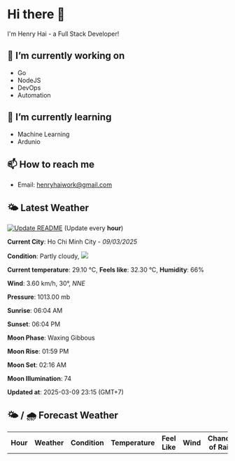 # Hi there 👋

I'm Henry Hai - a Full Stack Developer!

## 🔭 I’m currently working on

- Go
- NodeJS
- DevOps
- Automation

## 🌱 I’m currently learning

- Machine Learning
- Ardunio

## 📫 How to reach me

- Email: <henryhaiwork@gmail.com>

## 🌤️ Latest Weather
[![Update README](https://github.com/henry0hai/henry0hai/actions/workflows/udpateReadme.yml/badge.svg)](https://github.com/henry0hai/henry0hai/actions/workflows/udpateReadme.yml)
(Update every **hour**)
<!-- CURRENT_WEATHER:START -->
**Current City**: Ho Chi Minh City - *09/03/2025*

**Condition**: Partly cloudy, <img src="https://cdn.weatherapi.com/weather/64x64/night/116.png"/>

**Current temperature**: 29.10 °C, **Feels like**: 32.30 °C, **Humidity**: 66%

**Wind**: 3.60 km/h, 30°, *NNE*

**Pressure**: 1013.00 mb

**Sunrise**: 06:04 AM

**Sunset**: 06:04 PM

**Moon Phase**: Waxing Gibbous

**Moon Rise**: 01:59 PM

**Moon Set**: 02:16 AM

**Moon Illumination**: 74

**Updated at**: 2025-03-09 23:15 (GMT+7)<!-- CURRENT_WEATHER:END -->

## 🌤️ / 🌧️ Forecast Weather
<!-- FORECAST_WEATHER:START -->
<table>
		<tr>
			<th>Hour</th>
			<th>Weather</th>
			<th>Condition</th>
			<th>Temperature</th>
			<th>Feel Like</th>
			<th>Wind</th>
			<th>Chance of Rain</th>
		</tr>
</table>
<!-- FORECAST_WEATHER:END -->
